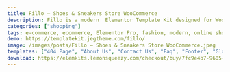 ```yaml
---
title: Fillo – Shoes & Sneakers Store WooCommerce
description: Fillo is a modern  Elementor Template Kit designed for WooCommerce websites featuring shoes & sneakers, sports equipment, or any kind of online shop. This kit has been optimized for use with the free Hello Elementor theme but may be used with most themes that support Elementor and is 100% responsive and retina-ready.
categories: ["shopping"]
tags: e-commerce, ecommerce, Elementor Pro, fashion, modern, online shop, online store, shoes, shoes store, sneaker, sneaker store, sport, sport shoes, template kit, woocommerce
demo: https://templatekit.jegtheme.com/fillo/
image: /images/posts/Fillo – Shoes & Sneakers Store WooCommerce.jpeg
templates: ["404 Page", "About Us", "Contact Us", "Faq", "Footer", "Global", "Header", "Home", "News Archive", "News", "Pop Up", "Product Archive", "Shop", "Single Post", "Single Product"]
download: https://elemkits.lemonsqueezy.com/checkout/buy/7fc9e4b7-9605-4cae-8f9c-9e68e45f5d4d
---
```

